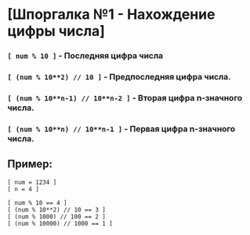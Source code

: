 # [Шпоргалка №1 - Нахождение цифры числа]    

### `[ num % 10 ]` - Последняя цифра числа

### `[ (num % 10**2) // 10 ]` - Предпоследняя цифра числа.

### `[ (num % 10**n-1) // 10**n-2 ]` - Вторая цифра n-значного числа.

### `[ (num % 10**n) // 10**n-1 ]` - Первая цифра n-значного числа.

## Пример:

`[ num = 1234 ]`  
`[ n = 4 ]`

`[ num % 10 == 4 ]`  
`[ (num % 10**2) // 10 == 3 ]`  
`[ (num % 1000) // 100 == 2 ]`  
`[ (num % 10000) // 1000 == 1 ]`  
